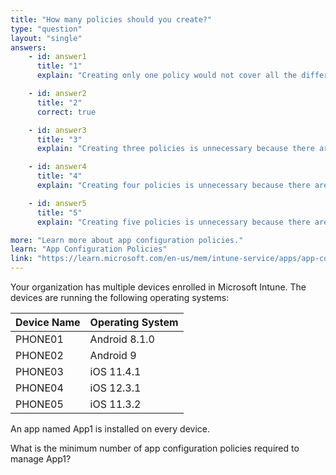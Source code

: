 ```yaml
---
title: "How many policies should you create?"
type: "question"
layout: "single"
answers:
    - id: answer1
      title: "1"
      explain: "Creating only one policy would not cover all the different operating systems your devices are running."

    - id: answer2
      title: "2"
      correct: true

    - id: answer3
      title: "3"
      explain: "Creating three policies is unnecessary because there are only two distinct operating systems that your devices are running."

    - id: answer4
      title: "4"
      explain: "Creating four policies is unnecessary because there are only two distinct operating systems that your devices are running."

    - id: answer5
      title: "5"
      explain: "Creating five policies is unnecessary because there are only two distinct operating systems that your devices are running."

more: "Learn more about app configuration policies."
learn: "App Configuration Policies"
link: "https://learn.microsoft.com/en-us/mem/intune-service/apps/app-configuration-policies-overview"
---
```

Your organization has multiple devices enrolled in Microsoft Intune. The devices are running the following operating systems:

| Device Name | Operating System |
|-------------|------------------|
| PHONE01    | Android 8.1.0    |
| PHONE02    | Android 9        |
| PHONE03    | iOS 11.4.1       |
| PHONE04    | iOS 12.3.1       |
| PHONE05    | iOS 11.3.2       |

An app named App1 is installed on every device. 

What is the minimum number of app configuration policies required to manage App1?
